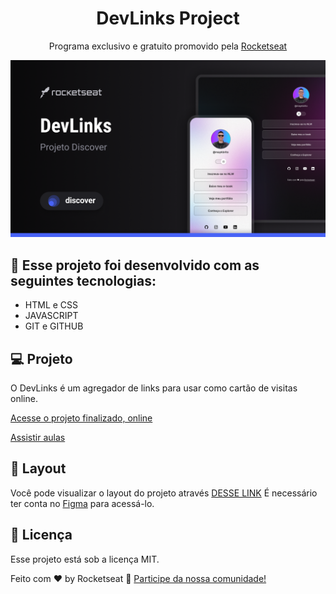 <h1 align="center"> DevLinks Project </h1>

<p align="center">Programa exclusivo e gratuito promovido pela <a href="">Rocketseat</a></p>

<img src=".github/Preview.png" alt="Projeto DevLinks">

## 🚀 Esse projeto foi desenvolvido com as seguintes tecnologias:

- HTML e CSS
- JAVASCRIPT
- GIT e GITHUB

## 💻 Projeto
O DevLinks é um agregador de links para usar como cartão de visitas online.

<a href="https://maykbrito.github.io/devlinks/">Acesse o projeto finalizado, online</a>

<a href="https://www.rocketseat.com.br/discover">Assistir aulas</a>

## 🔖 Layout
Você pode visualizar o layout do projeto através <a href="https://www.figma.com/community/file/1187422022288947321">DESSE LINK</a>
 É necessário ter conta no <a href="figma.com">Figma</a> para acessá-lo.

## 📝 Licença
Esse projeto está sob a licença MIT.

Feito com ♥ by Rocketseat 👋 <a href="https://discord.com/invite/rocketseat">Participe da nossa comunidade!</a>

